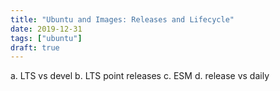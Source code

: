 ```yaml
---
title: "Ubuntu and Images: Releases and Lifecycle"
date: 2019-12-31
tags: ["ubuntu"]
draft: true
---
```


a. LTS vs devel
b. LTS point releases
c. ESM
d. release vs daily
